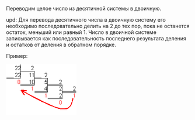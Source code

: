 Переводим целое число из десятичной системы в двоичную.


upd: 
Для перевода десятичного числа в двоичную систему его необходимо последовательно делить на 2 до тех пор,
пока не останется остаток, меньший или равный 1.
Число в двоичной системе записывается как последовательность последнего результата деления и остатков от деления в обратном порядке.

Пример:
 
 ![](img/to_bin.gif)